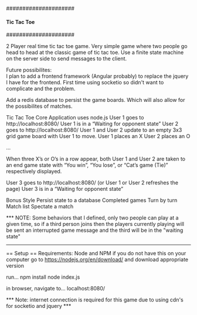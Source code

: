 #####################
#### Tic Tac Toe ####
#####################

2 Player real time tic tac toe game.  Very simple game where two people go
head to head at the classic game of tic tac toe.  Use a finite state machine
on the server side to send messages to the client.

Future possibilites:  
I plan to add a frontend framework (Angular probably) to replace the jquery I 
have for the frontend. First time using socketio so didn't want to complicate
and the problem.

Add a redis database to persist the game boards.  Which will also allow for the
possibilites of matches.


Tic Tac Toe
Core
Application uses node.js
User 1 goes to http://localhost:8080/
User 1 is in a “Waiting for opponent state”
User 2 goes to http://localhost:8080/
User 1 and User 2 update to an empty 3x3 grid game board with User 1 to move.
User 1 places an X
User 2 places an O
 
…
 
When three X’s or O’s in a row appear, both User 1 and User 2 are taken to an 
end game state with “You win”, “You lose”, or “Cat’s game (Tie)” respectively 
displayed.

User 3 goes to http://localhost:8080/ (or User 1 or User 2 refreshes the page)
User 3 is in a “Waiting for opponent state”
 
Bonus
Style
Persist state to a database
Completed games
Turn by turn
Match list
Spectate a match

*** NOTE: Some behaviors that I defined, only two people can play at a given 
time, so if a third person joins then the players currently playing will be 
sent an interrupted game message and the third will be in the "waiting state"
****

== Setup ==
Requirements: 
Node and NPM if you do not have this on your computer go to
https://nodejs.org/en/download/
and download appropriate version

run...
npm install
node index.js

in browser, navigate to...
localhost:8080/

*** Note: internet connection is required for this game due to
using cdn's for socketio and jquery ***
